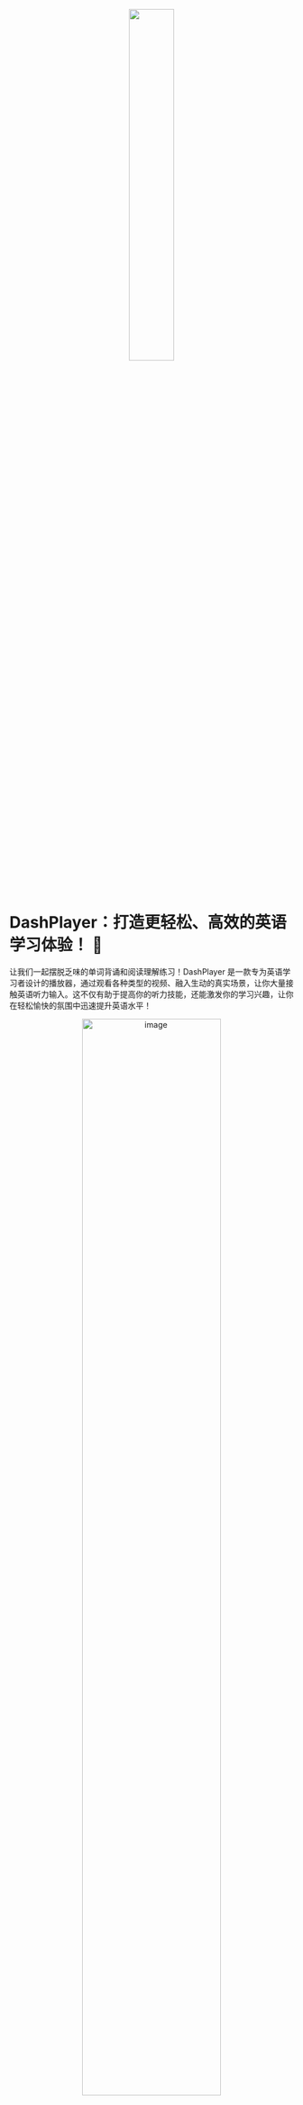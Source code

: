 <p align="center">
<img src="https://user-images.githubusercontent.com/39454841/226364979-9c96a838-aa43-4b70-89d8-8ea83d59fc0f.png" width="40%" />
</p>

# DashPlayer：打造更轻松、高效的英语学习体验！ 🎉

让我们一起摆脱乏味的单词背诵和阅读理解练习！DashPlayer 是一款专为英语学习者设计的播放器，通过观看各种类型的视频、融入生动的真实场景，让你大量接触英语听力输入。这不仅有助于提高你的听力技能，还能激发你的学习兴趣，让你在轻松愉快的氛围中迅速提升英语水平！

<p align="center">
<img width="70%" alt="image"  src="https://user-images.githubusercontent.com/39454841/206864129-58e298dc-4bba-46ee-b5ec-b9f229894e52.png">
</p>

## 为什么选择 DashPlayer？ 🌟

1. **输入大量听力：** 研究表明，英语学习关键是丰富的听力输入。DashPlayer 让你通过观看视频，沉浸真实英语环境，提高听力。
2. **基于兴趣学习：** 选择自己喜欢的话题和视频，让学习变得更加有趣，增强记忆效果。
3. **一款软件，多重能力：** DashPlayer 不仅提高了你的听力，还能顺带锻炼口语、阅读和写作能力，提升综合英语水平。
4. **强大功能，轻松掌握：** DashPlayer 配备丰富实用功能，如支持按字幕跳转、机器翻译、查词等，让学习更高效！

## DashPlayer 主要特性 ✨

- **按字幕跳转：** 通过打开视频文件和对应的字幕文件，实现按行跳转视频，轻松重复学习难懂句子。
- **支持机器翻译：** 机器翻译相较于人工翻译更忠实于原文。DashPlayer 同时支持展示机器翻译与人工翻译，让你学习更高效。
- **Mac 下支持 Bob 查词：** 整合 Bob 查词工具，让你随时查询单词释义。
- **可调整界面尺寸：** 界面尺寸可调，适应不同屏幕和学习场景。
- **记录播放位置：** 自动记录上次播放位置，方便下次接着学习。
- **蓝牙遥控操作：** 支持蓝牙遥控，让你随时调整音量、跳转视频，英语学习更轻松！

## 为什么大量听力输入如此重要？ 🎧

通过大量听力输入，你能：

1. **提高语感：** 大量听力输入让你更容易掌握英语的语音、语调和节奏，让你的英语听说读写更地道。
2. **拓展词汇量：** 与枯燥的单词背诵相比，通过听力输入学到的新词更容易记住，且更符合实际应用场景。
3. **提升语法水平：** 大量听力输入让你在实际语境中学习英语语法，使你更自然地掌握和应用英语语法规则。
4. **锻炼口语表达：** 通过模仿视频中的发音和表达方式，帮助你提高口语表达能力，变得更加流利、自信。
5. **培养思维逻辑：** 观看英语视频，你需要理解说话者的逻辑和思路，从而提升自己的英语思维能力。

## 如何开始使用 DashPlayer？ 🚀

1. **下载安装：** 前往 GitHub 项目页面下载 DashPlayer，按照说明完成安装，详见[安装说明](#安装说明)。
2. **打开视频文件：** 选择一个英语视频文件及其对应的字幕文件，开始享受 DashPlayer 带来的全新学习体验。
3. **个性化设置：** 根据自己的需求，调整界面尺寸、音量等设置，让学习更舒适。
4. **利用遥控器：** 连接蓝牙遥控器，轻松控制视频播放，让学习更轻松。

## 成为英语达人的秘诀 💡

DashPlayer 坚持轻松愉快的英语学习理念，让你不再死磕每一个句子或单词。在学习过程中，我们鼓励用户顺其自然地接受新知识，因为重要的句式和单词一定会在后面的学习中反复出现，你会在不知不觉中掌握它们。以下是我们的一些建议，帮助你更好地理解本项目的理念：

### 1. 保持耐心，持之以恒 ⌛

英语学习是一个长期的过程，需要时间和耐心。DashPlayer 为你提供了一个轻松愉快的学习方式，但仍需你坚持不懈地投入。遇到难以理解的句子或单词时，不必强求，相信自己会在后续学习中逐渐掌握它们。

### 2. 如何提高学习效果？📈

选择自己感兴趣的视频材料，保持学习的兴趣和动力。多关注视频中的语境和非语言信息，帮助理解和记忆。同时，坚持定期复习，巩固已学到的知识

### 3. 利用腾讯云翻译，轻松掌握内容 💬

想启用机器翻译功能？只需在设置界面配置腾讯云密钥，即可轻松解决疑难问题，让学习更高效。

### 3. 如何更轻松地学习英语？🕹️

为了让你的学习更轻松，DashPlayer 支持蓝牙遥控操作。你可在淘宝购入带有模拟键盘功能的迷你手柄，手柄可以让你方便地控制视频播放，调整音量等。有了手柄，你可以更专注于学习内容，而不是操作上的繁琐。

## 结语 🎯

DashPlayer 让你告别枯燥无味的学习方式，通过观看视频来获得大量的听力输入，全方位提升你的英语水平！赶快加入我们，一起享受轻松愉快的英语学习之旅吧！

**让 DashPlayer 陪伴你成为英语达人！** 🌈

---

**安装指南，如何使用蓝牙手柄，开发文档等详见 [wiki](https://github.com/solidSpoon/DashPlayer/wiki/)**

